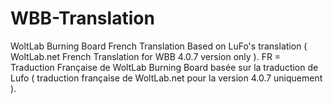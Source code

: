 # WBB-Translation

WoltLab Burning Board French Translation Based on LuFo's translation ( WoltLab.net French Translation for WBB 4.0.7 version only ).
FR = Traduction Française de WoltLab Burning Board basée sur la traduction de Lufo ( traduction française de WoltLab.net pour la version 4.0.7 uniquement ).

